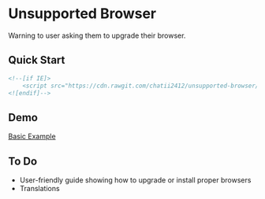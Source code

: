 # Unsupported Browser

Warning to user asking them to upgrade their browser.

## Quick Start

``` html
<!--[if IE]>
	<script src="https://cdn.rawgit.com/chatii2412/unsupported-browser/v0.1.2/ko.js"></script>
<![endif]-->
```

## Demo

[Basic Example](https://chatii2412.github.io/unsupported-browser/examples/basic-example.html)

## To Do

* User-friendly guide showing how to upgrade or install proper browsers
* Translations
